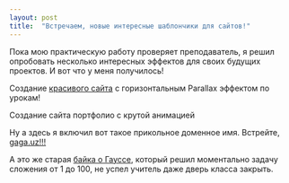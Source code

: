 ```yaml
---
layout: post
title:  "Встречаем, новые интересные шаблончики для сайтов!"
---
```

Пока мою практическую работу проверяет преподаватель, я решил опробовать несколько интересных эффектов для своих будущих проектов.
И вот что у меня получилось!

Создание [красивого сайта](https://uzundemir.github.io/new_parallax_effect_site/) с горизонтальным Parallax эффектом по урокам!

Создание сайта портфолио с крутой анимацией

Ну а здесь я включил вот такое прикольное доменное имя. Встрейте, [gaga.uz!!!](https://uzundemir.github.io/gaga) 


А это же старая [байка о Гауссе](https://betterexplained.com/articles/techniques-for-adding-the-numbers-1-to-100/), который решил моментально задачу сложения от 1 до 100, не успел учитель даже дверь класса закрыть.
